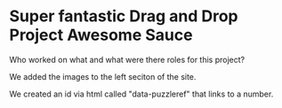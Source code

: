 # Super fantastic Drag and Drop Project Awesome Sauce

Who worked on what and what were there roles for this project?

We added the images to the left seciton of the site. 

We created an id via html called "data-puzzleref" that links to a number.
